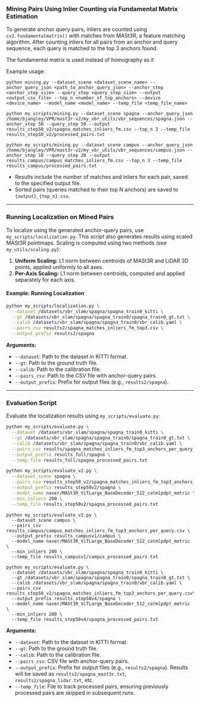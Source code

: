
### Mining Pairs Using Inlier Counting via Fundamental Matrix Estimation

To generate anchor query pairs, inliers are counted using `cv2.fundamentalmatrix()` with matches from MASt3R, a feature matching algorithm. After counting inliers for all pairs from an anchor and query sequence, each query is matched to the top 3 anchors found.

The fundamental matrix is used instead of homography as it 


Example usage:

```
python mining.py --dataset_scene <dataset_scene_name> --anchor_query_json <path_to_anchor_query_json> --anchor_step <anchor_step_size> --query_step <query_step_size> --output <output_csv_file> --top_n <number_of_top_anchors> --device <device_name> --model_name <model_name> --temp_file <temp_file_name>
```

```
python my_scripts/mining.py --dataset_scene spagna --anchor_query_json /home/bjangley/VPR/mast3r-v2/my_vbr_utils/vbr_sequences/spagna.json --anchor_step 50 --query_step 50 --output results_step50_v2/spagna_matches_inliers_fm.csv --top_n 3 --temp_file results_step50_v2/processed_pairs.txt

```

```
python my_scripts/mining.py --dataset_scene campus --anchor_query_json /home/bjangley/VPR/mast3r-v2/my_vbr_utils/vbr_sequences/campus.json --anchor_step 10 --query_step 20 --output results_campus/campus_matches_inliers_fm.csv --top_n 3 --temp_file results_campus/processed_pairs.txt
```

- Results include the number of matches and inliers for each pair, saved to the specified output file.
- Sorted pairs (queries matched to their top N anchors) are saved to `{output}_{top_n}.csv`.

---

### Running Localization on Mined Pairs

To localize using the generated anchor-query pairs, use `my_scripts/localization.py`. This script also generates results using scaled MASt3R pointmaps. Scaling is computed using two methods (see `my_utils/scaling.py`):

1. **Uniform Scaling:** L1 norm between centroids of MASt3R and LiDAR 3D points, applied uniformly to all axes.
2. **Per-Axis Scaling:** L1 norm between centroids, computed and applied separately for each axis.

#### Example: Running Localization

```bash
python my_scripts/localization.py \
  --dataset /datasets/vbr_slam/spagna/spagna_train0_kitti \
  --gt /datasets/vbr_slam/spagna/spagna_train0/spagna_train0_gt.txt \
  --calib /datasets/vbr_slam/spagna/spagna_train0/vbr_calib.yaml \
  --pairs_csv results2/spagna_matches_inliers_fm_top3.csv \
  --output_prefix results2/spagna 
```

**Arguments:**
- `--dataset`: Path to the dataset in KITTI format.
- `--gt`: Path to the ground truth file.
- `--calib`: Path to the calibration file.
- `--pairs_csv`: Path to the CSV file with anchor-query pairs.
- `--output_prefix`: Prefix for output files (e.g., `results2/spagna`).

---

### Evaluation Script

Evaluate the localization results using `my_scripts/evaluate.py`:

```bash
python my_scripts/evaluate.py \
  --dataset /datasets/vbr_slam/spagna/spagna_train0_kitti \
  --gt /datasets/vbr_slam/spagna/spagna_train0/spagna_train0_gt.txt \
  --calib /datasets/vbr_slam/spagna/spagna_train0/vbr_calib.yaml \
  --pairs_csv results/spagna_matches_inliers_fm_top3_anchors_per_query_per_anchorseq.csv \
  --output_prefix results_full/spagna \
  --temp_file results_full/spagna_processed_pairs.txt
```


```bash
python my_scripts/evaluate_v2.py \
  --dataset_scene spagna \
  --pairs_csv results_step50_v2/spagna_matches_inliers_fm_top3_anchors_per_query.csv \
  --output_prefix results_step50v2/spagna \
  --model_name naver/MASt3R_ViTLarge_BaseDecoder_512_catmlpdpt_metric \
  --min_inliers 200 \
  --temp_file results_step50v2/spagna_processed_pairs.txt
```

```
python my_scripts/evaluate_v2.py \
  --dataset_scene campus \
  --pairs_csv results_campus/campus_matches_inliers_fm_top3_anchors_per_query.csv \
  --output_prefix results_campusv1/campus \
  --model_name naver/MASt3R_ViTLarge_BaseDecoder_512_catmlpdpt_metric \
  --min_inliers 200 \
  --temp_file results_campusv1/campus_processed_pairs.txt
```



```
python my_scripts/evaluate.py \
  --dataset /datasets/vbr_slam/spagna/spagna_train0_kitti \
  --gt /datasets/vbr_slam/spagna/spagna_train0/spagna_train0_gt.txt \
  --calib /datasets/vbr_slam/spagna/spagna_train0/vbr_calib.yaml \
  --pairs_csv results_step50_v2/spagna_matches_inliers_fm_top3_anchors_per_query.csv\
  --output_prefix results_step50v4/spagna \
  --model_name naver/MASt3R_ViTLarge_BaseDecoder_512_catmlpdpt_metric \
  --min_inliers 200 \
  --temp_file results_step50v4/spagna_processed_pairs.txt
```

**Arguments:**
- `--dataset`: Path to the dataset in KITTI format.
- `--gt`: Path to the ground truth file.
- `--calib`: Path to the calibration file.
- `--pairs_csv`: CSV file with anchor-query pairs.
- `--output_prefix`: Prefix for output files (e.g., `results2/spagna`). Results will be saved as `results2/spagna_mast3r.txt`, `results2/spagna_lidar.txt`, etc.
- `--temp_file`: File to track processed pairs, ensuring previously processed pairs are skipped in subsequent runs.
